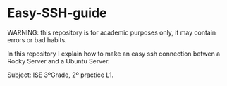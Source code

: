 # Easy-SSH-guide

WARNING: this repository is for academic purposes only, it may contain errors or bad habits.

In this repository I explain how to make an easy ssh connection betwen a Rocky Server and a Ubuntu Server.

Subject: ISE 3ºGrade, 2º practice L1.

